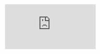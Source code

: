 ![link to code-pirates github with details of Lab 01](https://github.com/Wollivan/code-pirates/blob/main/class-01/lab/README.md#overview)  
  
  
